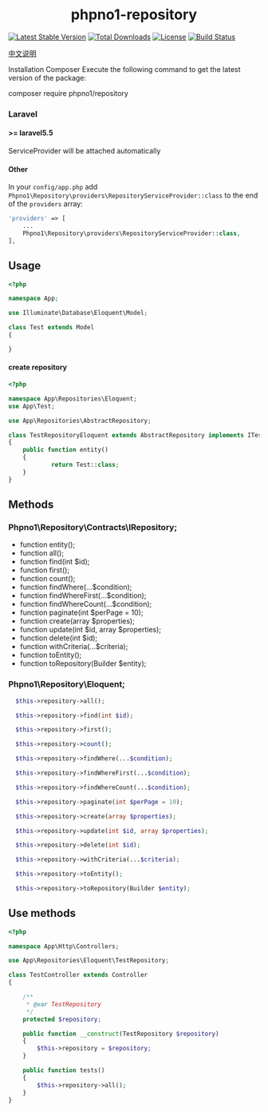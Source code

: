
<h1 align="center">phpno1-repository</h1>


<p align="center">

[![Latest Stable Version](https://poser.pugx.org/phpno1/repository/v/stable)](https://packagist.org/packages/phpno1/repository)
[![Total Downloads](https://poser.pugx.org/phpno1/repository/downloads)](https://packagist.org/packages/phpno1/repository)
[![License](https://poser.pugx.org/phpno1/repository/license?format=flat)](https://packagist.org/packages/phpno1/repository)
[![Build Status](https://travis-ci.org/yb19890724/phpno1-repository.svg?branch=devlop)](https://travis-ci.org/yb19890724/phpno1-repository)

</p>

<a href="https://github.com/yb19890724/phpno1-repository/blob/master/README_CN.md">中文说明</a></p>
Installation
Composer
Execute the following command to get the latest version of the package:

composer require phpno1/repository

### Laravel

#### >= laravel5.5

ServiceProvider will be attached automatically

#### Other

In your `config/app.php` add `Phpno1\Repository\providers\RepositoryServiceProvider::class` to the end of the `providers` array:

```php
'providers' => [
    ...
    Phpno1\Repository\providers\RepositoryServiceProvider::class,
],
```

## Usage

```php
<?php

namespace App;

use Illuminate\Database\Eloquent\Model;

class Test extends Model
{

}
```

#### create repository
```php
<?php

namespace App\Repositories\Eloquent;
use App\Test;

use App\Repositories\AbstractRepository;

class TestRepositoryEloquent extends AbstractRepository implements ITestRepository
{
    public function entity()
    {
            return Test::class;
    }
}
```

## Methods

### Phpno1\Repository\Contracts\IRepository;

- function entity();
- function all();
- function find(int $id);
- function first();
- function count();
- function findWhere(...$condition);
- function findWhereFirst(...$condition);
- function findWhereCount(...$condition);
- function paginate(int $perPage = 10);
- function create(array $properties);
- function update(int $id, array $properties);
- function delete(int $id);
- function withCriteria(...$criteria);
- function toEntity();
- function toRepository(Builder $entity);

### Phpno1\Repository\Eloquent;


  ```php
    $this->repository->all();
  ```

  ```php
    $this->repository->find(int $id);
  ```

  ```php
    $this->repository->first();
  ```

  ```php
    $this->repository->count();
  ```

  ```php
    $this->repository->findWhere(...$condition);
  ```

  ```php
    $this->repository->findWhereFirst(...$condition);
  ```

  ```php
    $this->repository->findWhereCount(...$condition);
  ```

  ```php
    $this->repository->paginate(int $perPage = 10);
  ```

  ```php
    $this->repository->create(array $properties);
  ```

  ```php
    $this->repository->update(int $id, array $properties);
  ```

  ```php
    $this->repository->delete(int $id);
  ```

  ```php
    $this->repository->withCriteria(...$criteria);
  ```

  ```php
    $this->repository->toEntity();
  ```

  ```php
    $this->repository->toRepository(Builder $entity);
  ```

## Use methods

```php
<?php

namespace App\Http\Controllers;

use App\Repositories\Eloquent\TestRepository;

class TestController extends Controller
{

    /**
     * @var TestRepository
     */
    protected $repository;

    public function __construct(TestRepository $repository)
    {
        $this->repository = $repository;
    }

    public function tests()
    {
        $this->repository->all();
    }
}

```
